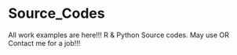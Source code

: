 # Source_Codes
All work examples are here!!!
R & Python Source codes.
May use OR Contact me for a job!!!
